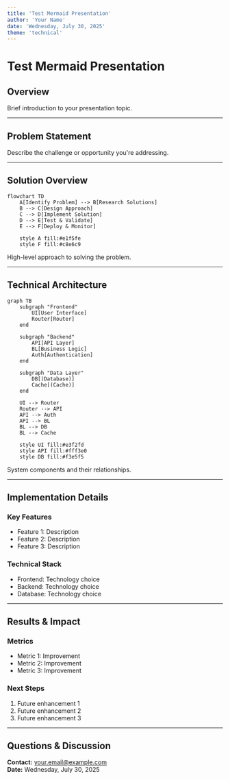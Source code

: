 ```yaml
---
title: 'Test Mermaid Presentation'
author: 'Your Name'
date: 'Wednesday, July 30, 2025'
theme: 'technical'
---
```


# Test Mermaid Presentation

## Overview

Brief introduction to your presentation topic.

---

## Problem Statement

Describe the challenge or opportunity you're addressing.

---

## Solution Overview

```mermaid:solution-overview {align=center, width=80%}
flowchart TD
    A[Identify Problem] --> B[Research Solutions]
    B --> C[Design Approach]
    C --> D[Implement Solution]
    D --> E[Test & Validate]
    E --> F[Deploy & Monitor]
    
    style A fill:#e1f5fe
    style F fill:#c8e6c9
```

High-level approach to solving the problem.

---

## Technical Architecture

```mermaid:architecture {align=center, width=90%}
graph TB
    subgraph "Frontend"
        UI[User Interface]
        Router[Router]
    end
    
    subgraph "Backend"
        API[API Layer]
        BL[Business Logic]
        Auth[Authentication]
    end
    
    subgraph "Data Layer"
        DB[(Database)]
        Cache[(Cache)]
    end
    
    UI --> Router
    Router --> API
    API --> Auth
    API --> BL
    BL --> DB
    BL --> Cache
    
    style UI fill:#e3f2fd
    style API fill:#fff3e0
    style DB fill:#f3e5f5
```

System components and their relationships.

---

## Implementation Details

### Key Features

- Feature 1: Description
- Feature 2: Description
- Feature 3: Description

### Technical Stack

- Frontend: Technology choice
- Backend: Technology choice
- Database: Technology choice

---

## Results & Impact

### Metrics

- Metric 1: Improvement
- Metric 2: Improvement
- Metric 3: Improvement

### Next Steps

1. Future enhancement 1
2. Future enhancement 2
3. Future enhancement 3

---

## Questions & Discussion

**Contact:** your.email@example.com  
**Date:** Wednesday, July 30, 2025
